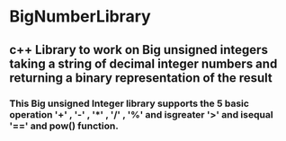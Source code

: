 # BigNumberLibrary
## c++ Library to work on Big unsigned integers taking a string of decimal integer numbers and returning a binary representation of the result

### This Big unsigned Integer library supports the 5 basic operation '+' , '-' , '*' , '/' , '%'  and isgreater '>' and isequal '==' and pow() function.
